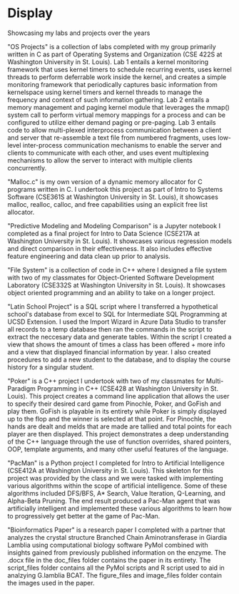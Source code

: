 # Display
Showcasing my labs and projects over the years

"OS Projects" is a collection of labs completed with my group primarily written in C as part of Operating Systems and Organization (CSE 422S at Washington University in St. Louis). Lab 1 entails a kernel monitoring framework that uses kernel timers to schedule recurring events, uses kernel threads to perform deferrable work inside the kernel, and creates a simple monitoring framework that periodically captures basic information from kernelspace using kernel timers and kernel threads to manage the frequency and context of such information gathering. Lab 2 entails a memory management and paging kernel module that leverages the mmap() system call to perform virtual memory mappings for a process and can be configured to utilize either demand paging or pre-paging. Lab 3 entails code to allow multi-plexed interprocess communication between a client and server that re-assemble a text file from numbered fragments, uses low-level inter-process communication mechanisms to enable the server and clients to communicate with each other, and uses event multiplexing mechanisms to allow the server to interact with multiple clients concurrently.

"Malloc.c" is my own version of a dynamic memory allocator for C programs written in C. I undertook this project as part of Intro to Systems Software (CSE361S at Washington University in St. Louis), it showcases malloc, realloc, calloc, and free capabilities using an explicit free list allocator.

"Predictive Modeling and Modeling Comparison" is a Jupyter notebook I completed as a final project for Intro to Data Science (CSE217A at Washington University in St. Louis). It showcases various regression models and direct comparison in their effectiveness. It also includes effective feature engineering and data clean up prior to analysis.

"File System" is a collection of code in C++ where I designed a file system with two of my classmates for Object-Oriented Software Development Laboratory (CSE332S at Washington University in St. Louis). It showcases object oriented programming and an ability to take on a longer project.

"Latin School Project" is a SQL script where I transferred a hypothetical school's database from excel to SQL for Intermediate SQL Programming at UCSD Extension. I used the Import Wizard in Azure Data Studio to transfer all records to a temp database then ran the commands in the script to extract the neccesary data and generate tables. Within the script I created a view that shows the amount of times a class has been offered + more info and a view that displayed financial information by year. I also created procedures to add a new student to the database, and to display the course history for a singular student.

"Poker" is a C++ project I undertook with two of my classmates for Multi-Paradigm Programming in C++ (CSE428 at Washington University in St. Louis). This project creates a command line application that allows the user to specify their desired card game from Pinochle, Poker, and GoFish and play them. GoFish is playable in its entirety while Poker is simply displayed up to the flop and the winner is selected at that point. For Pinochle, the hands are dealt and melds that are made are tallied and total points for each player are then displayed. This project demonstrates a deep understanding of the C++ language through the use of function overrides, shared pointers, OOP, template arguments, and many other useful features of the language. 

"PacMan" is a Python project I completed for Intro to Artificial Intelligence (CSE412A at Washington University in St. Louis). This skeleton for this project was provided by the class and we were tasked with implementing various algorithms within the scope of artificial intelligence. Some of these algorithms included DFS/BFS, A* Search, Value Iteration, Q-Learning, and Alpha-Beta Pruning. The end result produced a Pac-Man agent that was artificially intelligent and implemented these various algorithms to learn how to progressively get better at the game of Pac-Man.

"Bioinformatics Paper" is a research paper I completed with a partner that analyzes the crystal structure Branched Chain Aminotransferase in Giardia Lamblia using computational biology software PyMol combined with insights gained from previously published information on the enzyme. The .docx file in the doc_files folder contains the paper in its entirety. The script_files folder contains all the PyMol scripts and R script used to aid in analzying G.lamblia BCAT. The figure_files and image_files folder contain the images used in the paper.
